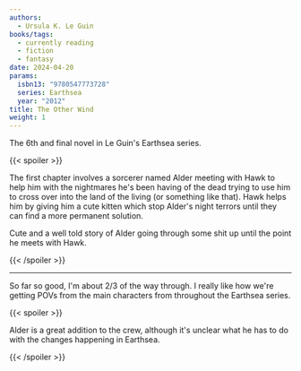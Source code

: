 ```yaml
---
authors:
  - Ursula K. Le Guin
books/tags:
  - currently reading
  - fiction
  - fantasy
date: 2024-04-20
params:
  isbn13: "9780547773728"
  series: Earthsea
  year: "2012"
title: The Other Wind
weight: 1
---
```


The 6th and final novel in Le Guin's Earthsea series.

<!--more-->

{{< spoiler >}}

The first chapter involves a sorcerer named Alder meeting with Hawk to help him
with the nightmares he's been having of the dead trying to use him to cross over
into the land of the living (or something like that). Hawk helps him by giving
him a cute kitten which stop Alder's night terrors until they can find a more
permanent solution.

Cute and a well told story of Alder going through some shit up until the point
he meets with Hawk.

{{< /spoiler >}}

---

So far so good, I'm about 2/3 of the way through. I really like how we're
getting POVs from the main characters from throughout the Earthsea series.

{{< spoiler >}}

Alder is a great addition to the crew, although it's unclear what he has to do
with the changes happening in Earthsea.

{{< /spoiler >}}
